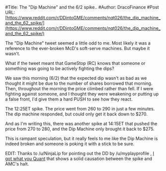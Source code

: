 #Title: The "Dip Machine" and the 6/2 spike..
#Author: DracoFinance
#Post URL: [https://www.reddit.com/r/DDintoGME/comments/nqt026/the_dip_machine_and_the_62_spike/](https://www.reddit.com/r/DDintoGME/comments/nqt026/the_dip_machine_and_the_62_spike/)


The "Dip Machine" tweet seemed a little odd to me.  Most likely it was a reference to the ever-broken McD's soft-serve machines.  But maybe it wasn't.  
  
What if the tweet meant that GameStop (RC) knows that someone or something was going to be actively fighting the dips?  
  
We saw this morning (6/2) that the expected dip wasn't as bad as we thought it might be due to the number of shares borrowed that morning.  Then, throughout the morning the price climbed rather than fell.  If I were fighting against someone, and I thought they were weakening or putting up a false front, I'd give them a hard PUSH to see how they react.  
  
The 12:25ET spike.  The price went from 260 to 290 in just a few minutes.  The dip machine responded, but could only get it back down to $270.  

And as I'm writing this, there was another spike at 14:15ET that pushed the price from 270 to 280, and the Dip Machine only brought it back to $275.  
  
This is rampant speculation, but it really feels to me like the Dip Machine is indeed broken and someone is poking it with a stick to be sure.  
  
EDIT:  Thanks to /u/NinjaLip for pointing out the DD by /u/myplayprofile , [I got what you Quant](https://www.reddit.com/r/Superstonk/comments/nqzo1o/i_got_what_you_quant_6221_trading_analysis_and_a/?utm_medium=android_app&utm_source=share) that shows a solid causation between the spike and AMC's halt.